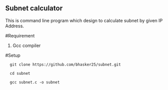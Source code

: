 ## Subnet calculator ##
   This is command line program which design to calculate subnet by given IP Address.

#Requirement
   1. Gcc compiler
   
#Setup
  
      git clone https://github.com/bhasker25/subnet.git
     
      cd subnet 
     
      gcc subnet.c -o subnet
